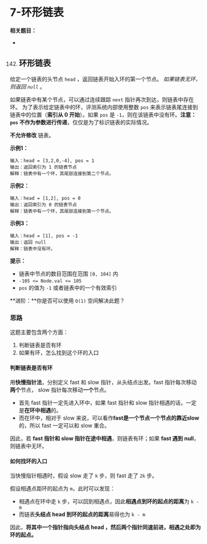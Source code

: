 # 7-环形链表

**相关题目：**

- [142.环形链表]: #环形链表

  

142. ## 环形链表

给定一个链表的头节点  `head` ，返回链表开始入环的第一个节点。 *如果链表无环，则返回 `null`* 。

如果链表中有某个节点，可以通过连续跟踪 `next` 指针再次到达，则链表中存在环。 为了表示给定链表中的环，评测系统内部使用整数 `pos` 来表示链表尾连接到链表中的位置（**索引从 0 开始**）。如果 `pos` 是 `-1`，则在该链表中没有环。**注意：`pos` 不作为参数进行传递**，仅仅是为了标识链表的实际情况。

**不允许修改** 链表。

**示例1：**

```
输入：head = [3,2,0,-4], pos = 1
输出：返回索引为 1 的链表节点
解释：链表中有一个环，其尾部连接到第二个节点。
```

**示例2：**

```
输入：head = [1,2], pos = 0
输出：返回索引为 0 的链表节点
解释：链表中有一个环，其尾部连接到第一个节点。
```

**示例3：**

```
输入：head = [1], pos = -1
输出：返回 null
解释：链表中没有环。
```

**提示：**

- 链表中节点的数目范围在范围 `[0, 104]` 内
- `-105 <= Node.val <= 105`
- `pos` 的值为 `-1` 或者链表中的一个有效索引

**进阶：**你是否可以使用 `O(1)` 空间解决此题？



### 思路

这题主要包含两个方面：

1. 判断链表是否有环
2. 如果有环，怎么找到这个环的入口

#### 判断链表是否有环

用**快慢指针法**，分别定义 fast 和 slow 指针，从头结点出发。fast 指针每次移动**两个**节点， slow 指针每次移动**一个**节点。

- 首先 fast 指针一定先进入环中，如果 fast 指针和 slow 指针相遇的话，一定是**在环中相遇**的。
- 而在环中，相对于 slow 来说，可以看作**fast是一个节点一个节点的靠近slow**的，所以 fast 一定可以和 slow 重合。

因此，若 **fast 指针和 slow 指针在途中相遇**，则链表有环；如果 **fast 遇到 null**，则链表中无环。

#### 如何找环的入口

当快慢指针相遇时，假设 slow 走了 `k` 步，则 fast 走了 `2k` 步。

假设相遇点距环的起点为 `m`，此时可以发现：

- 相遇点在环中走 `k` 步，可以回到相遇点，因此**相遇点到环的起点的距离**为 `k - m`
- 而链表**头结点 head 到环的起点的距离**易得也为 `k - m`

 因此，**将其中一个指针指向头结点 head ，然后两个指针同速前进，相遇之处即为环的起点。**

